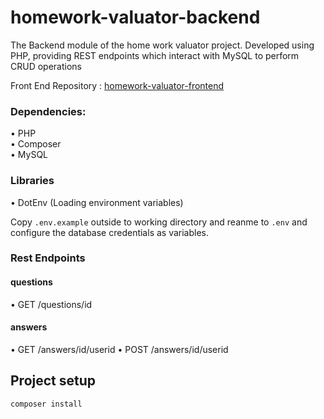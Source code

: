 # homework-valuator-backend
The Backend module of the home work valuator project. Developed using PHP, providing REST endpoints which interact with MySQL to perform CRUD operations

Front End Repository : [homework-valuator-frontend](https://github.com/jijojames18/homework-valuator-frontend)  

### Dependencies:
• PHP  
• Composer  
• MySQL  

### Libraries
• DotEnv (Loading environment variables)

Copy `.env.example` outside to working directory and reanme to `.env` and configure the database credentials as variables. 

### Rest Endpoints
#### questions
• GET /questions/id

#### answers
• GET /answers/id/userid
• POST /answers/id/userid

## Project setup
```
composer install
```
